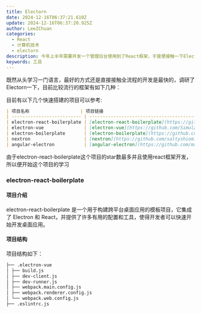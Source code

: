```yaml
---
title: Electorn
date: 2024-12-16T06:37:21.610Z
update: 2024-12-16T06:37:20.925Z
author: LeeZChuan
categories:
  - React
  - 计算机技术
  - electorn
description: 今年上半年需要开发一个管理后台使用到了React框架，于是便接触一下Electorn框架，用于开发app了解一下目前有哪些可以快速上手的框架代码
keywords: 工具
---
```


既然从头学习一门语言，最好的方式还是直接接触全流程的开发是最快的，调研了Electorn一下，目前比较流行的框架有如下几种：

目前有以下几个快速搭建的项目可以参考:

```md
| 项目名称                   | 项目链接                                                                                               | 星标数 | 描述                                                                    |
| -------------------------- | ------------------------------------------------------------------------------------------------------ | ------ | ----------------------------------------------------------------------- |
| electron-react-boilerplate | [electron-react-boilerplate](https://github.com/electron-react-boilerplate/electron-react-boilerplate) | 23.4k  | 一个用于构建跨平台应用的基础框架，集成了 Electron 和 React。            |
| electron-vue               | [electron-vue](https://github.com/SimulatedGREG/electron-vue)                                          | 15.2k  | 基于 Vue.js 的 Electron 模板，简化了使用 Vue 构建 Electron 应用的过程。 |
| electron-boilerplate       | [electron-boilerplate](https://github.com/sindresorhus/electron-boilerplate)                           | 3.2k   | 一个用于快速启动 Electron 应用开发的模板项目。                          |
| nextron                    | [nextron](https://github.com/saltyshiomix/nextron)                                                     | 2.4k   | 将 Next.js 与 Electron 结合，用于构建桌面应用的框架。                   |
| angular-electron           | [angular-electron](https://github.com/maximegris/angular-electron)                                     | 5.3k   | 集成 Angular 和 Electron 的模板，用于构建跨平台桌面应用。               |
```

由于electron-react-boilerplate这个项目的star数最多并且使用react框架开发，所以便开始这个项目的学习

### electron-react-boilerplate

#### 项目介绍

electron-react-boilerplate 是一个用于构建跨平台桌面应用的模板项目，它集成了 Electron 和 React，并提供了许多有用的配置和工具，使得开发者可以快速开始开发桌面应用。

#### 项目结构

项目结构如下：

```md
├── .electron-vue
│ ├── build.js
│ ├── dev-client.js
│ ├── dev-runner.js
│ ├── webpack.main.config.js
│ ├── webpack.renderer.config.js
│ └── webpack.web.config.js
├── .eslintrc.js
```
